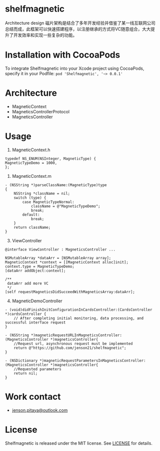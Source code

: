 # shelfmagnetic
Architecture design
磁片架构是结合了多年开发经验并借鉴了某一线互联网公司总结而成，此框架可以快速搭建程序，以注册继承的方式将VC随意组合，大大提升了开发效率和实现一些复杂的功能。

# Installation with CocoaPods
To integrate Shelfmagnetic into your Xcode project using CocoaPods, specify it in your Podfile:
`pod 'Shelfmagnetic', '~> 0.0.1'`

# Architecture
* MagneticContext
* MagneticsControllerProtocol
* MagneticsController

# Usage

1. MagneticContext.h
```
typedef NS_ENUM(NSInteger, MagneticType) {
MagneticTypeDemo = 1000,
};
```

1. MagneticContext.m
```
- (NSString *)parseClassName:(MagneticType)type
{
    NSString *className = nil;
    switch (type) {
        case MagneticTypeNormal:
            className = @"MagneticTypeDemo";
            break;
        default:
            break;
    }
    return className;
}
```

3. ViewController
```
@interface ViewController : MagneticsController ...

NSMutableArray *dataArr = [NSMutableArray array];
MagneticContext *context = [[MagneticContext alloc]init];
context.type = MagneticTypeDemo;
[dataArr addObject:context];

/**
 dataArr add more VC
 */
[self requestMagneticsDidSucceedWithMagneticsArray:dataArr];
```
4. MagneticDemoController

```
- (void)didFinishInitConfigurationInCardsController:(CardsController *)cardsController {
    // After completing initial monitoring, data processing, and successful interface request
}

- (NSString *)magneticRequestURLInMagneticsController:(MagneticsController *)magneticsController{
    //Request url, asynchronous request must be implemented
    return @"https://github.com/jenson21/shelfmagnetic";
}

- (NSDictionary *)magneticRequestParametersInMagneticsController:(MagneticsController *)magneticsController{
    //Requested parameters
    return nil;
}
```

# Work contact
* jenson.pitaya@outlook.com

# License
Shelfmagnetic is released under the MIT license. See [LICENSE](https://github.com/jenson21/shelfmagnetic/blob/master/LICENSE) for details.
